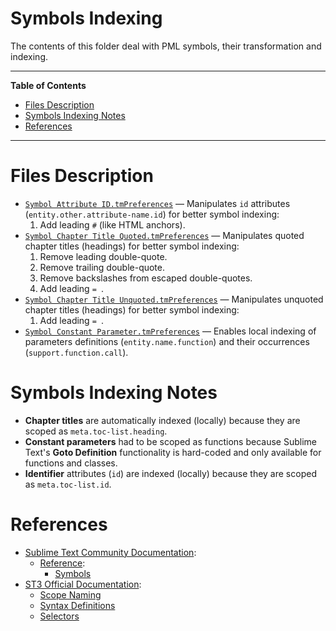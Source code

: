 # Symbols Indexing

The contents of this folder deal with PML symbols, their transformation and indexing.


-----

**Table of Contents**

<!-- MarkdownTOC autolink="true" bracket="round" autoanchor="false" lowercase="only_ascii" uri_encoding="true" levels="1,2,3" -->

- [Files Description](#files-description)
- [Symbols Indexing Notes](#symbols-indexing-notes)
- [References](#references)

<!-- /MarkdownTOC -->

-----

# Files Description

- [`Symbol Attribute ID.tmPreferences`][ID] — Manipulates `id` attributes (`entity.other.attribute-name.id`) for better symbol indexing:
    1. Add leading `#` (like HTML anchors).
- [`Symbol Chapter Title Quoted.tmPreferences`][Ch Title Quoted] — Manipulates quoted chapter titles (headings) for better symbol indexing:
    1. Remove leading double-quote.
    2. Remove trailing double-quote.
    3. Remove backslashes from escaped double-quotes.
    4. Add leading `= `.
- [`Symbol Chapter Title Unquoted.tmPreferences`][Ch Title Unquoted] — Manipulates unquoted chapter titles (headings) for better symbol indexing:
    1. Add leading `= `.
- [`Symbol Constant Parameter.tmPreferences`][Constant Parameter] — Enables local indexing of parameters definitions (`entity.name.function`) and their occurrences (`support.function.call`).


# Symbols Indexing Notes

- __Chapter titles__ are automatically indexed (locally) because they are scoped as `meta.toc-list.heading`.
- __Constant parameters__ had to be scoped as functions because Sublime Text's __Goto Definition__ functionality is hard-coded and only available for functions and classes.
- __Identifier__ attributes (`id`) are indexed (locally) because they are scoped as `meta.toc-list.id`.


# References

- [Sublime Text Community Documentation]:
    + [Reference]:
        * [Symbols]
- [ST3 Official Documentation]:
    + [Scope Naming]
    + [Syntax Definitions]
    + [Selectors]

<!-----------------------------------------------------------------------------
                               REFERENCE LINKS
------------------------------------------------------------------------------>

<!-- project files -->

[Ch Title Quoted]: ./Symbol%20Chapter%20Title%20Quoted.tmPreferences "View source file"
[Ch Title Unquoted]: ./Symbol%20Chapter%20Title%20Unquoted.tmPreferences "View source file"
[Constant Parameter]: ./Symbol%20Constant%20Parameter.tmPreferences "View source file"
[ID]: ./Symbol%20Attribute%20ID.tmPreferences "View source file"

<!-- ST3 Official Docs -->

[ST3 Official Documentation]: https://www.sublimetext.com/docs/3/
[Scope Naming]: https://www.sublimetext.com/docs/3/scope_naming.html
[Syntax Definitions]: https://www.sublimetext.com/docs/3/syntax.html
[Selectors]: https://www.sublimetext.com/docs/3/selectors.html

<!-- ST3 Community Docs -->

[Sublime Text Community Documentation]: https://docs.sublimetext.io/

[Reference]: https://docs.sublimetext.io/reference/
[Symbols]: https://docs.sublimetext.io/reference/symbols.html

<!-- EOF -->
